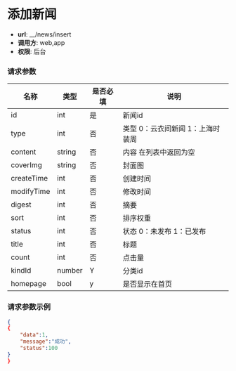 添加新闻
=======

- **url**: __/news/insert
- **调用方**: web,app
- **权限**: 后台


### 请求参数
|    名称    |  类型  | 是否必填 |                   说明                  |
|------------|--------|----------|-----------------------------------------|
| id         | int    | 是       | 新闻id                                  |
| type       | int    | 否       | 类型        0：云衣间新闻 1：上海时装周 |
| content    | string | 否       | 内容      在列表中返回为空              |
| coverImg   | string | 否       | 封面图                                  |
| createTime | int    | 否       | 创建时间                                |
| modifyTime | int    | 否       | 修改时间                                |
| digest     | int    | 否       | 摘要                                    |
| sort       | int    | 否       | 排序权重                                |
| status     | int    | 否       | 状态 0：未发布 1：已发布                |
| title      | int    | 否       | 标题                                    |
| count      | int    | 否       | 点击量                                  |
| kindId     | number | Y        | 分类id                                  |
| homepage   | bool   | y        | 是否显示在首页                          |

### 请求参数示例

```json
{
{
	"data":1,
	"message":"成功",
	"status":100
}
}
```
